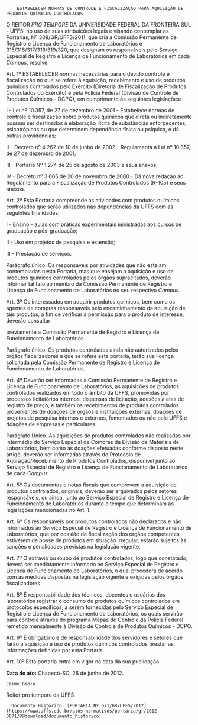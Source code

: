         ESTABELECER NORMAS DE CONTROLE E FISCALIZAÇÃO PARA AQUISIÇÃO DE PRODUTOS QUÍMICOS CONTROLADOS  

O REITOR *PRO TEMPORE* DA UNIVERSIDADE FEDERAL DA FRONTEIRA SUL - UFFS, no uso de suas atribuições legais e visando contemplar as Portarias, Nº 308/GR/UFFS/2011, que cria a Comissão Permanente de Registro e Licença de Funcionamento de Laboratórios e 315/316/317/318/319/320, que designam os responsáveis pelo Serviço Especial de Registro e Licença de Funcionamento de Laboratórios em cada *Campus*, resolve:

 Art. 1º ESTABELECER normas necessárias para o devido controle e fiscalização no que se refere à aquisição, recebimento e uso de produtos químicos controlados pelo Exército (Diretoria de Fiscalização de Produtos Controlados do Exército) e pela Polícia Federal (Divisão de Controle de Produtos Químicos - DCPQ), em cumprimento às seguintes legislações:

 I - Lei nº 10.357, de 27 de dezembro de 2001 - Estabelece normas de controle e fiscalização sobre produtos químicos que direta ou indiretamente possam ser destinados à elaboração ilícita de substâncias entorpecentes, psicotrópicas ou que determinem dependência física ou psíquica, e dá outras providências;

 II - Decreto nº 4.262 de 10 de junho de 2002 - Regulamenta a Lei nº 10.357, de 27 de dezembro de 2001;

 III - Portaria Nº 1.274 de 25 de agosto de 2003 e seus anexos;

 IV - Decreto nº 3.665 de 20 de novembro de 2000 - Dá nova redação ao Regulamento para a Fiscalização de Produtos Controlados (R-105) e seus anexos.

 Art. 2º Esta Portaria compreende as atividades com produtos químicos controlados que serão utilizados nas dependências da UFFS com as seguintes finalidades:

 I - Ensino - aulas com práticas experimentais ministradas aos cursos de graduação e pós-graduação;

 II - Uso em projetos de pesquisa e extensão;

 III - Prestação de serviços.

 Parágrafo único. Os responsáveis por atividades que não estejam contempladas nesta Portaria, mas que ensejam a aquisição e uso de produtos químicos controlados pelos órgãos supracitados, deverão informar tal fato ao membro da Comissão Permanente de Registro e Licença de Funcionamento de Laboratórios no seu respectivo *Campus.*

 Art. 3º Os interessados em adquirir produtos químicos, bem como os agentes de compras responsáveis pelo encaminhamento da aquisição de tais produtos, a fim de verificar a permissão para o produto de interesse, deverão consultar

 previamente a Comissão Permanente de Registro e Licença de Funcionamento de Laboratórios.

 Parágrafo único. Os produtos controlados ainda não autorizados pelos órgãos fiscalizadores a que se refere esta portaria, terão sua licença solicitada pela Comissão Permanente de Registro e Licença de Funcionamento de Laboratórios.

 Art. 4º Deverão ser informadas à Comissão Permanente de Registro e Licença de Funcionamento de Laboratórios, as aquisições de produtos controlados realizados em todo o âmbito da UFFS, promovidas por processos licitatórios internos, dispensas de licitação, adesões à atas de registro de preço, e também os recebimentos de produtos controlados provenientes de doações de órgãos e instituições externas, doações de projetos de pesquisa internos e externos, fomentados ou não pela UFFS e doações de empresas e particulares.

 Parágrafo Único. As aquisições de produtos controlados não realizadas por intermédio do Serviço Especial de Compras da Divisão de Materiais de Laboratórios, bem como as doações efetuadas conforme disposto neste artigo, deverão ser informadas através do Protocolo de Aquisição/Recebimento de Produtos Controlados, disponível junto ao Serviço Especial de Registro e Licença de Funcionamento de Laboratórios de cada *Campus*.

 Art. 5º Os documentos e notas fiscais que comprovem a aquisição de produtos controlados, originais, deverão ser arquivados pelos setores responsáveis, ou ainda, junto ao Serviço Especial de Registro e Licença de Funcionamento de Laboratórios durante o tempo que determinam as legislações mencionadas no Art. 1.

 Art. 6º Os responsáveis por produtos controlados não declarados e não informados ao Serviço Especial de Registro e Licença de Funcionamento de Laboratórios, que por ocasião da fiscalização dos órgãos competentes, estiverem de posse de produtos em situação irregular, estarão sujeitos às sanções e penalidades previstas na legislação vigente.

 Art. 7º O extravio ou roubo de produtos controlados, logo que constatado, deverá ser imediatamente informado ao Serviço Especial de Registro e Licença de Funcionamento de Laboratórios, o qual procederá de acordo com as medidas dispostas na legislação vigente e exigidas pelos órgãos fiscalizadores.

 Art. 8º É responsabilidade dos técnicos, docentes e usuários dos laboratórios registrar o consumo de produtos químicos controlados em protocolos específicos, a serem fornecidas pelo Serviço Especial de Registro e Licença de Funcionamento de Laboratórios, os quais servirão para controle através do programa Mapas de Controle da Polícia Federal remetido mensalmente à Divisão de Controle de Produtos Químicos - DCPQ.

 Art. 9º É obrigatório e de responsabilidade dos servidores e setores que farão a aquisição e uso de produtos químicos controlados prestar as informações definidas por esta Portaria.

 Art. 10º Esta portaria entra em vigor na data da sua publicação.

  

   **Data do ato:** Chapecó-SC, 26 de junho de 2012.   
 

    Jaime Giolo   
 Reitor pro tempore da UFFS 

      Documento Histórico  [PORTARIA Nº 671/GR/UFFS/2012](https://www.uffs.edu.br/atos-normativos/portaria/gr/2012-0671/@@download/documento_historico)     
      